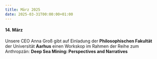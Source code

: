 ```yaml
---
title: März 2025
date: 2025-03-31T00:00:00+01:00
---
```

#### **14\. März**

Unsere CEO Anna Groß gibt auf Einladung der **Philosophischen Fakultät** der Universität **Aarhus** einen Workskop im Rahmen der Reihe zum Anthropzän: **Deep Sea Mining: Perspectives and Narratives**